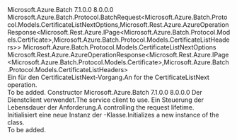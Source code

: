 <Type Name="CertificateListNextBatchRequest" FullName="Microsoft.Azure.Batch.Protocol.BatchRequests.CertificateListNextBatchRequest">
  <TypeSignature Language="C#" Value="public class CertificateListNextBatchRequest : Microsoft.Azure.Batch.Protocol.BatchRequest&lt;Microsoft.Azure.Batch.Protocol.Models.CertificateListNextOptions,Microsoft.Rest.Azure.AzureOperationResponse&lt;Microsoft.Rest.Azure.IPage&lt;Microsoft.Azure.Batch.Protocol.Models.Certificate&gt;,Microsoft.Azure.Batch.Protocol.Models.CertificateListHeaders&gt;&gt;" />
  <TypeSignature Language="ILAsm" Value=".class public auto ansi beforefieldinit CertificateListNextBatchRequest extends Microsoft.Azure.Batch.Protocol.BatchRequest`2&lt;class Microsoft.Azure.Batch.Protocol.Models.CertificateListNextOptions, class Microsoft.Rest.Azure.AzureOperationResponse`2&lt;class Microsoft.Rest.Azure.IPage`1&lt;class Microsoft.Azure.Batch.Protocol.Models.Certificate&gt;, class Microsoft.Azure.Batch.Protocol.Models.CertificateListHeaders&gt;&gt;" />
  <TypeSignature Language="DocId" Value="T:Microsoft.Azure.Batch.Protocol.BatchRequests.CertificateListNextBatchRequest" />
  <TypeSignature Language="VB.NET" Value="Public Class CertificateListNextBatchRequest&#xA;Inherits BatchRequest(Of CertificateListNextOptions, AzureOperationResponse(Of IPage(Of Certificate), CertificateListHeaders))" />
  <TypeSignature Language="F#" Value="type CertificateListNextBatchRequest = class&#xA;    inherit BatchRequest&lt;CertificateListNextOptions, AzureOperationResponse&lt;IPage&lt;Certificate&gt;, CertificateListHeaders&gt;&gt;" />
  <AssemblyInfo>
    <AssemblyName>Microsoft.Azure.Batch</AssemblyName>
    <AssemblyVersion>7.1.0.0</AssemblyVersion>
    <AssemblyVersion>8.0.0.0</AssemblyVersion>
  </AssemblyInfo>
  <Base>
    <BaseTypeName>Microsoft.Azure.Batch.Protocol.BatchRequest&lt;Microsoft.Azure.Batch.Protocol.Models.CertificateListNextOptions,Microsoft.Rest.Azure.AzureOperationResponse&lt;Microsoft.Rest.Azure.IPage&lt;Microsoft.Azure.Batch.Protocol.Models.Certificate&gt;,Microsoft.Azure.Batch.Protocol.Models.CertificateListHeaders&gt;&gt;</BaseTypeName>
    <BaseTypeArguments>
      <BaseTypeArgument TypeParamName="TOptions">Microsoft.Azure.Batch.Protocol.Models.CertificateListNextOptions</BaseTypeArgument>
      <BaseTypeArgument TypeParamName="TResponse">Microsoft.Rest.Azure.AzureOperationResponse&lt;Microsoft.Rest.Azure.IPage&lt;Microsoft.Azure.Batch.Protocol.Models.Certificate&gt;,Microsoft.Azure.Batch.Protocol.Models.CertificateListHeaders&gt;</BaseTypeArgument>
    </BaseTypeArguments>
  </Base>
  <Interfaces />
  <Docs>
    <summary>
            <span data-ttu-id="fefb5-101">Ein <see cref="T:Microsoft.Azure.Batch.Protocol.IBatchRequest" /> für den CertificateListNext-Vorgang.</span><span class="sxs-lookup"><span data-stu-id="fefb5-101">An <see cref="T:Microsoft.Azure.Batch.Protocol.IBatchRequest" /> for the CertificateListNext operation.</span></span>
            </summary>
    <remarks>To be added.</remarks>
  </Docs>
  <Members>
    <Member MemberName=".ctor">
      <MemberSignature Language="C#" Value="public CertificateListNextBatchRequest (Microsoft.Azure.Batch.Protocol.BatchServiceClient serviceClient, System.Threading.CancellationToken cancellationToken);" />
      <MemberSignature Language="ILAsm" Value=".method public hidebysig specialname rtspecialname instance void .ctor(class Microsoft.Azure.Batch.Protocol.BatchServiceClient serviceClient, valuetype System.Threading.CancellationToken cancellationToken) cil managed" />
      <MemberSignature Language="DocId" Value="M:Microsoft.Azure.Batch.Protocol.BatchRequests.CertificateListNextBatchRequest.#ctor(Microsoft.Azure.Batch.Protocol.BatchServiceClient,System.Threading.CancellationToken)" />
      <MemberSignature Language="F#" Value="new Microsoft.Azure.Batch.Protocol.BatchRequests.CertificateListNextBatchRequest : Microsoft.Azure.Batch.Protocol.BatchServiceClient * System.Threading.CancellationToken -&gt; Microsoft.Azure.Batch.Protocol.BatchRequests.CertificateListNextBatchRequest" Usage="new Microsoft.Azure.Batch.Protocol.BatchRequests.CertificateListNextBatchRequest (serviceClient, cancellationToken)" />
      <MemberType>Constructor</MemberType>
      <AssemblyInfo>
        <AssemblyName>Microsoft.Azure.Batch</AssemblyName>
        <AssemblyVersion>7.1.0.0</AssemblyVersion>
        <AssemblyVersion>8.0.0.0</AssemblyVersion>
      </AssemblyInfo>
      <Parameters>
        <Parameter Name="serviceClient" Type="Microsoft.Azure.Batch.Protocol.BatchServiceClient" />
        <Parameter Name="cancellationToken" Type="System.Threading.CancellationToken" />
      </Parameters>
      <Docs>
        <param name="serviceClient"><span data-ttu-id="fefb5-102">Der Dienstclient verwendet.</span><span class="sxs-lookup"><span data-stu-id="fefb5-102">The service client to use.</span></span></param>
        <param name="cancellationToken"><span data-ttu-id="fefb5-103">Ein <see cref="T:System.Threading.CancellationToken" /> Steuerung der Lebensdauer der Anforderung.</span><span class="sxs-lookup"><span data-stu-id="fefb5-103">A <see cref="T:System.Threading.CancellationToken" /> controlling the request lifetime.</span></span></param>
        <summary>
            <span data-ttu-id="fefb5-104">Initialisiert eine neue Instanz der <see cref="T:Microsoft.Azure.Batch.Protocol.BatchRequests.CertificateListNextBatchRequest" />-Klasse.</span><span class="sxs-lookup"><span data-stu-id="fefb5-104">Initializes a new instance of the <see cref="T:Microsoft.Azure.Batch.Protocol.BatchRequests.CertificateListNextBatchRequest" /> class.</span></span>
            </summary>
        <remarks>To be added.</remarks>
      </Docs>
    </Member>
  </Members>
</Type>